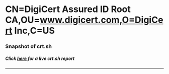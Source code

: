 # CN=DigiCert Assured ID Root CA,OU=www.digicert.com,O=DigiCert Inc,C=US
### Snapshot of crt.sh
##### Click [here](https://crt.sh/?q=Serial_023C7BFED6198E916DE5D041C89A3D25) for a live crt.sh report

---
